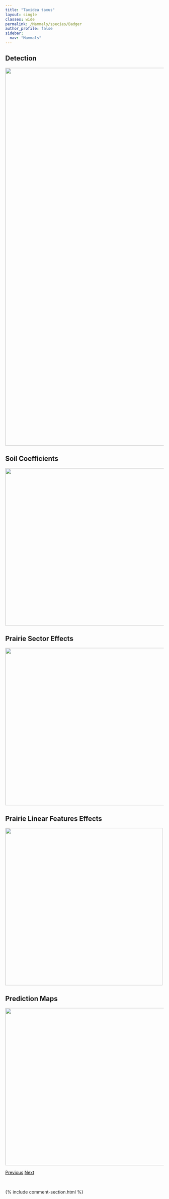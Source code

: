 ```yaml
---
title: "Taxidea taxus"
layout: single
classes: wide
permalink: /Mammals/species/Badger
author_profile: false
sidebar:
  nav: "Mammals"
---
```


<h2>Detection</h2>

<a href="https://drive.google.com/uc?export=view&id=1chkgajcsX-fukl01Rl3PpOdGKEREj4XE">
<img src="https://drive.google.com/uc?export=view&id=1chkgajcsX-fukl01Rl3PpOdGKEREj4XE" height = "1200" width = "800">
</a>


<h2>Soil Coefficients</h2>

<a href="https://drive.google.com/uc?export=view&id=1cbSKtH6dKdn4-j1tn15eaUke_Q8HSUKK">
<img src="https://drive.google.com/uc?export=view&id=1cbSKtH6dKdn4-j1tn15eaUke_Q8HSUKK" height = "500" width = "1000">
</a>


<h2>Prairie Sector Effects</h2>

<a href="https://drive.google.com/uc?export=view&id=1aOLMvi2Ut2PsJNEAgJ90F2Xv8Z3gr2Kj">
<img src="https://drive.google.com/uc?export=view&id=1aOLMvi2Ut2PsJNEAgJ90F2Xv8Z3gr2Kj" height = "500" width = "1000">
</a>


<h2>Prairie Linear Features Effects</h2>

<a href="https://drive.google.com/uc?export=view&id=1LtOcb2VNmTxiDwNZW42j6pMpoUTEbtSv">
<img src="https://drive.google.com/uc?export=view&id=1LtOcb2VNmTxiDwNZW42j6pMpoUTEbtSv" height = "500" width = "500">
</a>


<h2>Prediction Maps</h2>

<a href="https://drive.google.com/uc?export=view&id=1U2PlRNm2LP4m3SwyLp3EYRR45ar0bE3y">
<img src="https://drive.google.com/uc?export=view&id=1U2PlRNm2LP4m3SwyLp3EYRR45ar0bE3y" height = "500" width = "1000">
</a>


<a href="/DevelopmentWebsite/Mammals/species/RedSquirrel" class="pagination--pager" title="Tamiasciurus">Previous</a> <a href="/DevelopmentWebsite/Mammals/species/BlackBear" class="pagination--pager" title="Ursus americanus">Next</a>

<p>&nbsp;</p>

{% include comment-section.html %}
